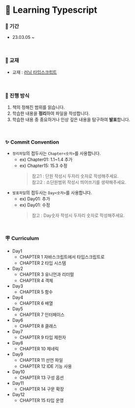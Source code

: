 # 📖 Learning Typescript

### 📅 기간

- 23.03.05 ~

<br />

### 📔 교재

- 교재 : [러닝 타입스크립트](http://www.yes24.com/Product/Goods/116585556)

<br />

### 📌 진행 방식

1. 책의 정해진 범위를 읽습니다.
2. 학습한 내용을 **정리**하여 파일을 작성합니다.
3. 학습한 내용 중 중요하거나 인상 깊은 내용을 탐구하여 **발표**합니다.

<br />

### ✨ Commit Convention

- `정리파일`의 접두사는 `Chapter<숫자>`를 사용합니다.
  - ex) Chapter01: 1.1~1.4 추가
  - ex) Chapter15: 15.3 수정
    > 참고1 : 단원 작성시 두자리 숫자로 작성해주세요.   
    > 참고2 : 소단원범위 작성시 띄어쓰기를 생략해주세요.
- `발표파일`의 접두사는 `Day<숫자>`를 사용합니다.
  - ex) Day01: 추가
  - ex) Day01: 수정
    > 참고 : Day숫자 작성시 두자리 숫자로 작성해주세요.

<br />

### 🪧 Curriculum

- Day1
  - CHAPTER 1 자바스크립트에서 타입스크립트로
  - CHAPTER 2 타입 시스템
- Day2
  - CHAPTER 3 유니언과 리터럴
  - CHAPTER 4 객체
- Day3
  - CHAPTER 5 함수
- Day4
  - CHAPTER 6 배열
- Day5
  - CHAPTER 7 인터페이스
- Day6
  - CHAPTER 8 클래스
- Day7
  - CHAPTER 9 타입 제한자
- Day8
  - CHAPTER 10 제네릭
- Day9
  - CHAPTER 11 선언 파일
  - CHAPTER 12 IDE 기능 사용
- Day10
  - CHAPTER 13 구성 옵션
- Day11
  - CHAPTER 14 구문 확장
- Day12
  - CHAPTER 15 타입 운영

<br />
